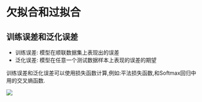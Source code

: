 # 欠拟合和过拟合

## 训练误差和泛化误差

+ 训练误差: 模型在顺联数据集上表现出的误差
+ 泛化误差: 模型在任意一个测试数据样本上表现的误差的期望

训练误差和泛化误差可以使用损失函数计算,例如:平法损失函数,和Softmax回归中用的交叉熵函数.



![](http://zh.gluon.ai/_images/capacity_vs_error.svg)